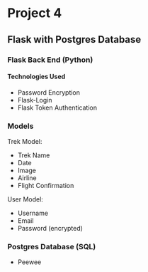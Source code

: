 # Project 4

## Flask with Postgres Database

### Flask Back End (Python) 

#### Technologies Used
* Password Encryption
* Flask-Login
* Flask Token Authentication 

### Models

Trek Model:
* Trek Name
* Date
* Image
* Airline
* Flight Confirmation

User Model:
* Username
* Email
* Password (encrypted)

### Postgres Database (SQL)
* Peewee 
